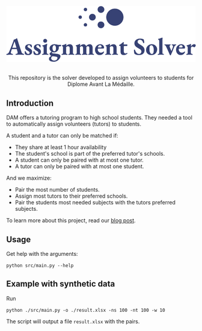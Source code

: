 <div align="center">
  <img src="./assets/logo.png" width="600" />
  <p><br />This repository is the solver developed to assign volunteers to students for Diplome Avant La Médaille.</p>
</div>



## Introduction

DAM offers a tutoring program to high school students. They needed a tool to automatically assign volunteers (tutors) to students. 

A student and a tutor can only be matched if:

-	They share at least 1 hour availability
-	The student's school is part of the preferred tutor's schools.
-	A student can only be paired with at most one tutor.
-	A tutor can only be paired with at most one student.

And we maximize:

- Pair the most number of students.
- Assign most tutors to their preferred schools.
- Pair the students most needed subjects with the tutors preferred subjects.

To learn more about this project, read our [blog post](https://www.hectiq.ai/en/blog/posts/dam).

## Usage

Get help with the arguments:
```
python src/main.py --help
```

## Example with synthetic data

Run
```
python ./src/main.py -o ./result.xlsx -ns 100 -nt 100 -w 10
```

The script will output a file `result.xlsx` with the pairs.
